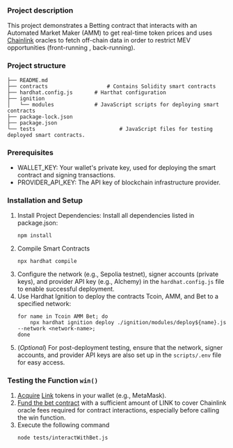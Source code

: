 ### Project description 
This project demonstrates a Betting contract that interacts with an Automated Market Maker (AMM) to get real-time token prices and uses [Chainlink](https://chain.link) oracles to fetch off-chain data in order to restrict MEV opportunities (front-running , back-running).

### Project structure

```
├── README.md
├── contracts                   # Contains Solidity smart contracts
├── hardhat.config.js       # Harthat configuration
├── ignition
│   └── modules             # JavaScript scripts for deploying smart contracts
├── package-lock.json
├── package.json
└── tests                           # JavaScript files for testing deployed smart contracts.
```

### Prerequisites

* WALLET_KEY: Your wallet's private key, used for deploying the smart contract and signing transactions.
* PROVIDER_API_KEY: The API key of blockchain infrastructure provider.

### Installation and Setup
1. Install Project Dependencies: Install all dependencies listed in package.json:
    ```
    npm install
    ```
2. Compile Smart Contracts
    ```
    npx hardhat compile
    ```
3. Configure the network (e.g., Sepolia testnet), signer accounts (private keys), and provider API key (e.g., Alchemy) in the `hardhat.config.js` file to enable successful deployment.
4. Use Hardhat Ignition to deploy the contracts Tcoin, AMM, and Bet to a specified network:
    ```
    for name in Tcoin AMM Bet; do 
        npx hardhat ignition deploy ./ignition/modules/deploy${name}.js --network <network-name>;
    done
    ```
5. (_Optional_) For post-deployment testing, ensure that the network, signer accounts, and provider API keys are also set up in the `scripts/.env` file for easy access.

### Testing the Function `win()`

1. [Acquire](https://docs.chain.link/resources/acquire-link) [Link](https://docs.chain.link/resources/link-token-contracts) tokens in your wallet (e.g., MetaMask).
2. [Fund the bet contract](https://docs.chain.link/resources/fund-your-contract) with a sufficient amount of LINK to cover Chainlink oracle fees required for contract interactions, especially before calling the win function.
3. Execute the following command
    ```bash
    node tests/interactWithBet.js
    ```
